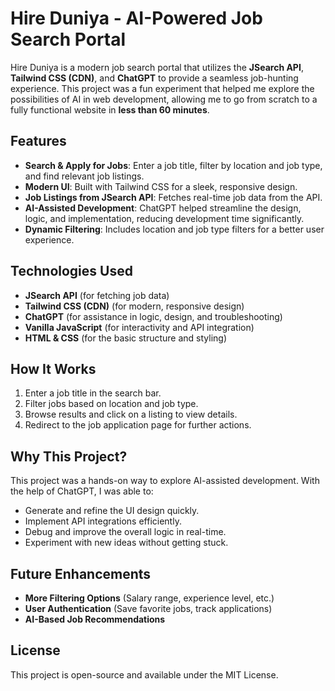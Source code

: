 # Hire Duniya - AI-Powered Job Search Portal

Hire Duniya is a modern job search portal that utilizes the **JSearch API**, **Tailwind CSS (CDN)**, and **ChatGPT** to provide a seamless job-hunting experience. This project was a fun experiment that helped me explore the possibilities of AI in web development, allowing me to go from scratch to a fully functional website in **less than 60 minutes**.

## Features
- **Search & Apply for Jobs**: Enter a job title, filter by location and job type, and find relevant job listings.
- **Modern UI**: Built with Tailwind CSS for a sleek, responsive design.
- **Job Listings from JSearch API**: Fetches real-time job data from the API.
- **AI-Assisted Development**: ChatGPT helped streamline the design, logic, and implementation, reducing development time significantly.
- **Dynamic Filtering**: Includes location and job type filters for a better user experience.

## Technologies Used
- **JSearch API** (for fetching job data)
- **Tailwind CSS (CDN)** (for modern, responsive design)
- **ChatGPT** (for assistance in logic, design, and troubleshooting)
- **Vanilla JavaScript** (for interactivity and API integration)
- **HTML & CSS** (for the basic structure and styling)

## How It Works
1. Enter a job title in the search bar.
2. Filter jobs based on location and job type.
3. Browse results and click on a listing to view details.
4. Redirect to the job application page for further actions.

## Why This Project?
This project was a hands-on way to explore AI-assisted development. With the help of ChatGPT, I was able to:
- Generate and refine the UI design quickly.
- Implement API integrations efficiently.
- Debug and improve the overall logic in real-time.
- Experiment with new ideas without getting stuck.

## Future Enhancements
- **More Filtering Options** (Salary range, experience level, etc.)
- **User Authentication** (Save favorite jobs, track applications)
- **AI-Based Job Recommendations**


## License
This project is open-source and available under the MIT License.

